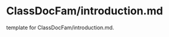 # ClassDocFam/introduction.md 
 
<span class="fixme template"> template for ClassDocFam/introduction.md.</span>
